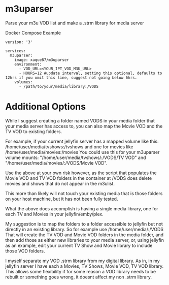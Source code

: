 # m3uparser
Parse your m3u VOD list and make a .strm library for media server

Docker Compose Example

```compose example
version: '3'

services:
  m3uparser:
    image: xaque87/m3uparser
    environment:
      - VOD_URL=<YOUR_IPT_VOD_M3U_URL>
      - HOURS=12 #update interval, setting this optional, defaults to 12hrs if you omit this line, suggest not going below 6hrs.
    volumes:
      - /path/to/your/media/library:/VODS

```
# Additional Options

While I suggest creating a folder named VODS in your media folder that your media server has access to,
you can also map the Movie VOD and the TV VOD to existing folders.

For example, if your current jellyfin server has a mapped volume like this:
/home/user/media/tvshows:/tvshows and one for movies like /home/user/media/movies:/movies
You could use this for your m3uparser volume mounts:
"/home/user/media/tvshows/:/VODS/TV VOD" and "/home/user/media/movies/:/VODS/Movie VOD".

Use the above at your own risk however, as the script that populates the Movie VOD and TV VOD folders
in the container at /VODS does delete movies and shows that do not appear in the m3ulist.

This more than likely will not touch your existing media that is those folders on your host machine,
but it has not been fully tested.

What the above does accomplish is having a single media library,
one for each TV and Movies in your jellyfin/emby/plex.

My suggestion is to map the folders to a folder accessible to jellyfin but not directly in an existing library.
So for example use /home/user/media/:/VODS
That will create the TV VOD and Movie VOD folders in the media folder,
and then add those as either new libraries to your media server, or, using jellyfin as an example,
edit your current TV Show and Movie library to include those VOD folders.

I myself separate my VOD .strm library from my digital library. As in, in my jellyfin server I have each a Movies, TV Shows, Movie VOD, TV VOD library. This allows some flexibility if for some reason a VOD library needs to be rebuilt or something goes wrong, it doesnt affect my non .strm library.
